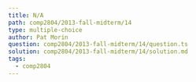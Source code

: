 ```yaml
---
title: N/A
path: comp2804/2013-fall-midterm/14
type: multiple-choice
author: Pat Morin
question: comp2804/2013-fall-midterm/14/question.ts
solution: comp2804/2013-fall-midterm/14/solution.md
tags:
  - comp2804
---
```


